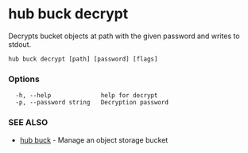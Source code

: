 # hub buck decrypt

Decrypts bucket objects at path with the given password and writes to stdout.

```
hub buck decrypt [path] [password] [flags]
```

### Options

```
  -h, --help              help for decrypt
  -p, --password string   Decryption password
```

### SEE ALSO

* [hub buck](hub_buck.md)	 - Manage an object storage bucket
